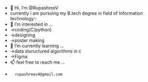 - 👋 Hi, I’m @RupashreeV
-   currently i am pursuing my B.tech degree in field of Information technology✨ 
-   👀 I’m interested in ...
-    ->coding(C/python)
-    ->designing
-    ->poster making
- 🌱 I’m currently learning ...
-    ->data stuructured algorithms in c
-    ->Figma
- 📫 feel free to reach me ...
-       rupashreev4@gmail.com

<!---
RupashreeV/RupashreeV is a ✨ special ✨ repository because its `README.md` (this file) appears on your GitHub profile.
You can click the Preview link to take a look at your changes.
--->
